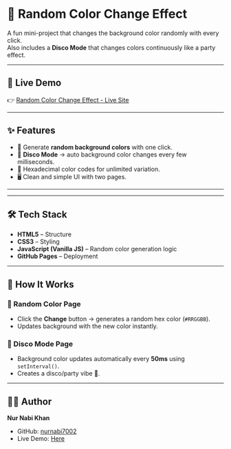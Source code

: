 # 🎨 Random Color Change Effect  

A fun mini-project that changes the background color randomly with every click.  
Also includes a **Disco Mode** that changes colors continuously like a party effect.  

---

## 🔗 Live Demo  
👉 [Random Color Change Effect - Live Site](https://nurnabi7002.github.io/Random-Color-Change-Effect/)

---

## ✨ Features  
- 🎲 Generate **random background colors** with one click.  
- 🎉 **Disco Mode** → auto background color changes every few milliseconds.  
- 🌈 Hexadecimal color codes for unlimited variation.  
- 🖥️ Clean and simple UI with two pages.  

---


---

## 🛠️ Tech Stack  
- **HTML5** – Structure  
- **CSS3** – Styling  
- **JavaScript (Vanilla JS)** – Random color generation logic  
- **GitHub Pages** – Deployment  

---

## 🚀 How It Works  

### 🔹 Random Color Page  
- Click the **Change** button → generates a random hex color (`#RRGGBB`).  
- Updates background with the new color instantly.  

### 🔹 Disco Mode Page  
- Background color updates automatically every **50ms** using `setInterval()`.  
- Creates a disco/party vibe 🎉.  

---


## 👨‍💻 Author  
**Nur Nabi Khan**  
- GitHub: [nurnabi7002](https://github.com/nurnabi7002)  
- Live Demo: [Here](https://nurnabi7002.github.io/Random-Color-Change-Effect/)  

